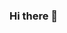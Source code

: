 ### Hi there 👋

<!--
**CHogan06/CHogan06** is a ✨ _special_ ✨ repository because its `README.md` (this file) appears on your GitHub profile.

Here are some ideas to get you started:

- 🔭 I’m currently working on my techelevator prework!
- 🌱 I’m currently learning JS
- 👯 I’m looking to collaborate on anything I can help on
- 🤔 I’m looking for help with everything, it's all new to me
- 💬 Ask me about anything
- 📫 How to reach me: here on github    
- 😄 Pronouns: he/him
- ⚡ Fun fact: In my spare time I like to play music!
-->
